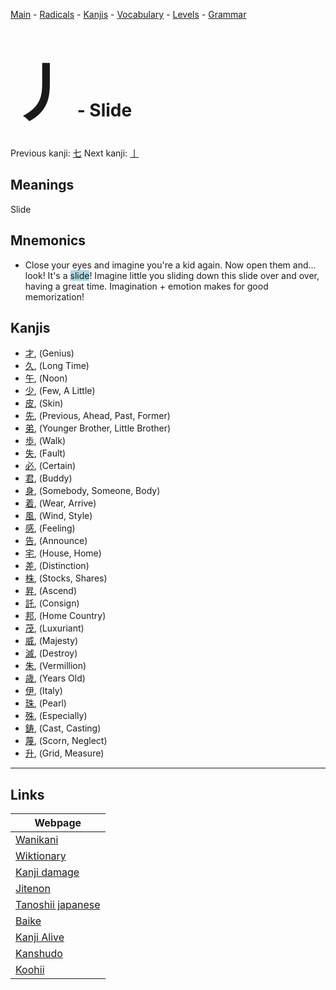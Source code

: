 <style> bigfont {font-size: 100px}</style>
[Main](../README.md) -
[Radicals](../radicals.md) -
[Kanjis](../kanjis.md) -
[Vocabulary](../vocabulary.md) -
[Levels](../levels.md) -
[Grammar](../grammar.md)
# <bigfont> 丿</bigfont> - Slide 

Previous kanji: [七](七.md) Next kanji: [亅](亅.md) 

## Meanings
 Slide
## Mnemonics
 * Close your eyes and imagine you're a kid again. Now open them and... look! It's a <span style="background-color:#ADD8E6"> slide</span>! Imagine little you sliding down this slide over and over, having a great time. Imagination + emotion makes for good memorization!


## Kanjis
 * [才](../kanjis/才.md), (Genius)
* [久](../kanjis/久.md), (Long Time)
* [午](../kanjis/午.md), (Noon)
* [少](../kanjis/少.md), (Few, A Little)
* [皮](../kanjis/皮.md), (Skin)
* [先](../kanjis/先.md), (Previous, Ahead, Past, Former)
* [弟](../kanjis/弟.md), (Younger Brother, Little Brother)
* [歩](../kanjis/歩.md), (Walk)
* [失](../kanjis/失.md), (Fault)
* [必](../kanjis/必.md), (Certain)
* [君](../kanjis/君.md), (Buddy)
* [身](../kanjis/身.md), (Somebody, Someone, Body)
* [着](../kanjis/着.md), (Wear, Arrive)
* [風](../kanjis/風.md), (Wind, Style)
* [感](../kanjis/感.md), (Feeling)
* [告](../kanjis/告.md), (Announce)
* [宅](../kanjis/宅.md), (House, Home)
* [差](../kanjis/差.md), (Distinction)
* [株](../kanjis/株.md), (Stocks, Shares)
* [昇](../kanjis/昇.md), (Ascend)
* [託](../kanjis/託.md), (Consign)
* [邦](../kanjis/邦.md), (Home Country)
* [茂](../kanjis/茂.md), (Luxuriant)
* [威](../kanjis/威.md), (Majesty)
* [滅](../kanjis/滅.md), (Destroy)
* [朱](../kanjis/朱.md), (Vermillion)
* [歳](../kanjis/歳.md), (Years Old)
* [伊](../kanjis/伊.md), (Italy)
* [珠](../kanjis/珠.md), (Pearl)
* [殊](../kanjis/殊.md), (Especially)
* [鋳](../kanjis/鋳.md), (Cast, Casting)
* [蔑](../kanjis/蔑.md), (Scorn, Neglect)
* [升](../kanjis/升.md), (Grid, Measure)



---

## Links 

| Webpage |
| --- |
| [Wanikani          ](https://www.wanikani.com/kanji/丿) |
| [Wiktionary        ](https://en.wiktionary.org/wiki/丿) |
| [Kanji damage      ](http://www.kanjidamage.com/kanji/search?utf8=✓&q=丿) |
| [Jitenon           ](https://jitenon.com/kanji/丿) |
| [Tanoshii japanese ](https://www.tanoshiijapanese.com/dictionary/kanji.cfm?k=丿) |
| [Baike             ](https://baike.baidu.com/item/丿) |
| [Kanji Alive       ](https://app.kanjialive.com/丿) |
| [Kanshudo          ](https://www.kanshudo.com/searchmn?q=丿) |
| [Koohii            ](https://kanji.koohii.com/study/kanji/丿) |
